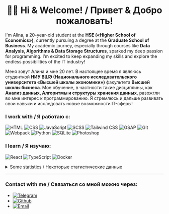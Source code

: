 <h1 align="center"> 🖖🏼 Hi & Welcome! / Привет & Добро пожаловать! </h1>

I'm Alina, a 20-year-old student at the **HSE («Higher School of Economics»)**, currently pursuing a degree at the **Graduate School of Business**. My academic journey, especially through courses like **Data Analysis, Algorithms & Data Storage Structures**, sparked my deep passion for programming. I’m excited to keep expanding my skills and explore the endless possibilities of the IT industry!

Меня зовут Алина и мне 20 лет. В настоящее время я являюсь студенткой **НИУ ВШЭ (Национального исследовательского университета «Высшей школы экономики»)** факультета **Высшей школы бизнеса**. Мое обучение, в частности такие дисциплины, как **Анализ данных, Алгоритмы и структуры хранения данных**, разожгли во мне интерес к программированию. Я стремлюсь и дальше развивать свои навыки и исследовать новые возможности IT-сферы!

### I work with / Я работаю с:
![HTML](https://img.shields.io/badge/HTML-E34F26?logo=html5&logoColor=d85431&color=22262b)
![CSS](https://img.shields.io/badge/CSS-1572B6?logo=css3&logoColor=2496ED&color=22262b)
![JavaScript](https://img.shields.io/badge/JavaScript-F7DF1E?logo=javascript&logoColor=ecd633&color=22262b)
![SCSS](https://img.shields.io/badge/SCSS-CC6699?logo=sass&logoColor=c46896&color=22262b)
![Tailwind CSS](https://img.shields.io/badge/Tailwind_CSS-38B2AC?logo=tailwind-css&logoColor=38bdf9&color=22262b)
![GSAP](https://img.shields.io/badge/GSAP-88CE02?logo=greensock&logoColor=8bc929&color=22262b)
![Git](https://img.shields.io/badge/Git-F05032?logo=git&logoColor=d85431&color=22262b)
![Webpack](https://img.shields.io/badge/Webpack-4F4F4F?logo=webpack&logoColor=74aecb&color=22262b)
![Python](https://img.shields.io/badge/Python-3776AB?logo=python&logoColor=3776AB&color=22262b)
![SQLite](https://img.shields.io/badge/SQLite-003B57?logo=sqlite&logoColor=white&color=22262b)
![Photoshop](https://img.shields.io/badge/Photoshop-31A8FF?logo=adobephotoshop&logoColor=31A8FF&color=22262b)

### I learn / Я изучаю:
![React](https://img.shields.io/badge/React-20232A?logo=react&logoColor=61DAFB&color=22262b)
![TypeScript](https://img.shields.io/badge/TypeScript-3178C6?logo=typescript&logoColor=3178C6&color=22262b)
![Docker](https://img.shields.io/badge/-Docker-2496ED?logo=docker&logoColor=2496ED&color=22262b)

<details>
<summary> Some statistics / Некоторые статистические данные </summary>

  <p align="center">
    <img src="https://github-readme-stats.vercel.app/api?username=Pipchenkovaa&title_color=f0f6fb&text_color=9198a1&icon_color=4493f8&bg_color=0d1116&show_icons=true&hide=issues&hide_border=true&count_private=true">
    <img src="https://github-readme-streak-stats.herokuapp.com/?user=Pipchenkovaa&theme=dark&background=0d1116&hide_border=true">
  </p>
  
</details>

---

### Contact with me / Связаться со мной можно через:

- [![Telegram](https://img.shields.io/badge/-@pip_ch-blue?style=flat&logo=telegram&logoColor=blue&labelColor=FFFAFA&color=FFFAFA&link=https://t.me/@pip_ch)](https://t.me/@pip_ch)
- [![Github](https://img.shields.io/badge/-@Pipchenkovaa-24292e?style=flat&logo=Github&logoColor=22262b&color=FFFAFA&link=https://github.com/Pipchenkovaa)](https://github.com/Pipchenkovaa/)
- [![Email](https://img.shields.io/badge/-pipchenkova0701@gmail.com-red?style=flat&logo=gmail&labelColor=FFFAFA&color=FFFAFA)](mailto:pipchenkova0701@gmail.com)
